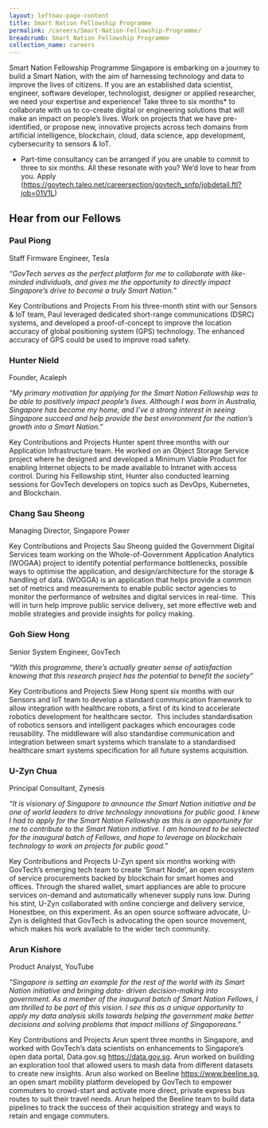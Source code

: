 ```yaml
---
layout: leftnav-page-content
title: Smart Nation Fellowship Programme
permalink: /careers/Smart-Nation-Fellowship-Programme/
breadcrumb: Smart Nation Fellowship Programme
collection_name: careers
---
```



Smart Nation Fellowship Programme
Singapore is embarking on a journey to build a Smart Nation, with the aim of harnessing technology and data to improve the lives of citizens. If you are an established data scientist, engineer, software developer,
technologist, designer or applied researcher, we need your expertise and experience! Take three to six
months* to collaborate with us to co-create digital or engineering solutions that will make an impact on
people’s lives.
Work on projects that we have pre-identified, or propose new, innovative projects across tech domains
from artificial intelligence, blockchain, cloud, data science, app development, cybersecurity to sensors &amp;
IoT.
* Part-time consultancy can be arranged if you are unable to commit to three to six months.
All these resonate with you? We’d love to hear from you. Apply (https://govtech.taleo.net/careersection/govtech_snfp/jobdetail.ftl?job=01V1L)


## **Hear from our Fellows**

### **Paul Piong**
Staff Firmware Engineer, Tesla

*“GovTech serves as the perfect platform for me to collaborate with like-minded individuals, and gives me the opportunity to directly impact Singapore’s drive to become a truly Smart Nation.”*

Key Contributions and Projects
From his three-month stint with our Sensors &amp; IoT team, Paul leveraged dedicated short-range communications (DSRC) systems, and developed a proof-of-concept to improve the location accuracy of global positioning system (GPS) technology. The enhanced accuracy of GPS could be used to improve road safety.


### **Hunter Nield**
Founder, Acaleph

*“My primary motivation for applying for the Smart Nation Fellowship was to be able to positively impact people’s lives. Although I was born in Australia, Singapore has become my home, and I’ve a strong interest in seeing Singapore succeed and help provide the best environment for the nation’s growth into a Smart Nation.”*

Key Contributions and Projects
Hunter spent three months with our Application Infrastructure team. He worked on an Object Storage Service project where he designed and developed a Minimum Viable Product for enabling Internet objects to be made available to Intranet with access control. During his Fellowship stint, Hunter also conducted learning sessions for GovTech developers on topics such as DevOps, Kubernetes, and Blockchain.

### **Chang Sau Sheong**
Managing Director, Singapore Power

Key Contributions and Projects
Sau Sheong guided the Government Digital Services team working on the Whole-of-Government Application Analytics (WOGAA) project to identify potential performance bottlenecks, possible ways to optimise the application, and design/architecture for the storage &amp; handling of data.
(WOGGA) is an application that helps provide a common set of metrics and measurements to enable public sector agencies to monitor the performance of websites and digital services in real-time.  This will in turn help improve public service delivery, set more effective web and mobile strategies and provide insights for policy making.

### **Goh Siew Hong**
Senior System Engineer, GovTech

*“With this programme, there’s actually greater sense of satisfaction knowing that this research project has
the potential to benefit the society”*

Key Contributions and Projects
Siew Hong spent six months with our Sensors and IoT team to develop a standard communication framework to allow integration with healthcare robots, a first of its kind to accelerate robotics development for healthcare sector.  This includes standardisation of robotics sensors and intelligent packages which encourages code reusability. The middleware will also standardise communication and integration between smart systems which translate to a standardised healthcare smart systems specification for all future systems acquisition.

### **U-Zyn Chua**
Principal Consultant, Zynesis

*“It is visionary of Singapore to announce the Smart Nation initiative and be one of world leaders to drive technology innovations for public good. I knew I had to apply for the Smart Nation Fellowship as this is an opportunity for me to contribute to the Smart Nation initiative. I am honoured to be selected for the inaugural batch of Fellows, and hope to leverage on blockchain technology to work on projects for public good.”*

Key Contributions and Projects
U-Zyn spent six months working with GovTech’s emerging tech team to create ‘Smart Node’, an open ecosystem of service procurements backed by blockchain for smart homes and offices. Through the shared wallet, smart appliances are able to procure services on-demand and automatically whenever supply runs low. During his stint, U-Zyn collaborated with online concierge and delivery service, Honestbee, on this experiment. As an open source software advocate, U-Zyn is delighted that GovTech is advocating the open source movement, which makes his work available to the wider tech community.

### **Arun Kishore**
Product Analyst, YouTube

*“Singapore is setting an example for the rest of the world with its Smart Nation initiative and bringing data- driven decision-making into government. As a member of the inaugural batch of Smart Nation Fellows, I am thrilled to be part of this vision. I see this as a unique opportunity to apply my data analysis skills towards helping the government make better decisions and solving problems that impact millions of Singaporeans.”*

Key Contributions and Projects
Arun spent three months in Singapore, and worked with GovTech’s data scientists on enhancements to Singapore’s open data portal, Data.gov.sg https://data.gov.sg. Arun worked on building an exploration tool that allowed users to mash data from different datasets to create new insights. Arun also worked on Beeline https://www.beeline.sg, an open smart mobility platform developed by GovTech to empower commuters to crowd-start and activate more direct, private express bus routes to suit their travel needs. Arun helped the Beeline team to build data pipelines to track the success of their acquisition strategy and ways to retain and engage commuters.
